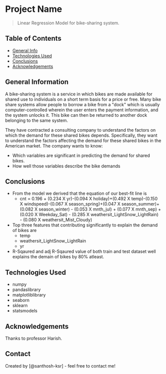 # Project Name
> Linear Regression Model for bike-sharing system.


## Table of Contents
* [General Info](#general-information)
* [Technologies Used](#technologies-used)
* [Conclusions](#conclusions)
* [Acknowledgements](#acknowledgements)

<!-- You can include any other section that is pertinent to your problem -->

## General Information
A bike-sharing system is a service in which bikes are made available for shared use to individuals on a short term basis for a price or free. Many bike share systems allow people to borrow a bike from a "dock" which is usually computer-controlled wherein the user enters the payment information, and the system unlocks it. This bike can then be returned to another dock belonging to the same system.

They have contracted a consulting company to understand the factors on which the demand for these shared bikes depends. Specifically, they want to understand the factors affecting the demand for these shared bikes in the American market. The company wants to know:
   - Which variables are significant in predicting the demand for shared bikes.
   - How well those variables describe the bike demands

<!-- You don't have to answer all the questions - just the ones relevant to your project. -->

## Conclusions
- From the model we derived that the equation of our best-fit line is
    - cnt = 0.196 + (0.234 X yr)-(0.094 X holiday)+(0.492 X temp)-(0.150 X windspeed)-(0.067 X season_spring)+(0.047 X season_summer)+(0.082 X season_winter) - (0.053 X mnth_jul) + (0.077 X mnth_sep) +(0.020 X Weekday_Sat) - (0.285 X weathersit_LightSnow_LightRain) - (0.080 X weathersit_Mist_Cloudy)
- Top three features that contributing significantly to explain the demand of bikes are
	- temp
	- weathersit_LightSnow_LightRain
	- yr
- R-Sqaured and adj R-Sqaured value of both train and test dataset well explains the demain of bikes by 80% atleast.


<!-- You don't have to answer all the questions - just the ones relevant to your project. -->


## Technologies Used
- numpy
- pandaslibrary
- matplotliblibrary
- seaborn
- sklearn
- statsmodels



<!-- As the libraries versions keep on changing, it is recommended to mention the version of library used in this project -->

## Acknowledgements
Thanks to professor Harish.



## Contact
Created by [@santhosh-ksr] - feel free to contact me!


<!-- Optional -->
<!-- ## License -->
<!-- This project is open source and available under the [... License](). -->

<!-- You don't have to include all sections - just the one's relevant to your project -->